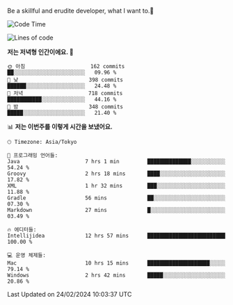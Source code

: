 Be a skillful and erudite developer, what I want to.👶

<!--START_SECTION:waka-->
![Code Time](http://img.shields.io/badge/Code%20Time-447%20hrs%2024%20mins-blue)

![Lines of code](https://img.shields.io/badge/%EC%A0%80%EB%8A%94%20%EC%97%AC%ED%83%9C%EA%B9%8C%EC%A7%80%20-756.9%20thousand%20%EC%A4%84%EC%9D%98%20%EC%BD%94%EB%93%9C%EB%A5%BC%20%EC%9E%91%EC%84%B1%ED%96%88%EC%96%B4%EC%9A%94.-blue)

**저는 저녁형 인간이에요. 🦉** 

```text
🌞 아침                     162 commits         ██░░░░░░░░░░░░░░░░░░░░░░░   09.96 % 
🌆 낮　                     398 commits         ██████░░░░░░░░░░░░░░░░░░░   24.48 % 
🌃 저녁                     718 commits         ███████████░░░░░░░░░░░░░░   44.16 % 
🌙 밤　                     348 commits         █████░░░░░░░░░░░░░░░░░░░░   21.40 % 
```


📊 **저는 이번주를 이렇게 시간을 보냈어요.** 

```text
🕑︎ Timezone: Asia/Tokyo

💬 프로그래밍 언어들: 
Java                     7 hrs 1 min         ██████████████░░░░░░░░░░░   54.24 % 
Groovy                   2 hrs 18 mins       ████░░░░░░░░░░░░░░░░░░░░░   17.82 % 
XML                      1 hr 32 mins        ███░░░░░░░░░░░░░░░░░░░░░░   11.88 % 
Gradle                   56 mins             ██░░░░░░░░░░░░░░░░░░░░░░░   07.30 % 
Markdown                 27 mins             █░░░░░░░░░░░░░░░░░░░░░░░░   03.49 % 

🔥 에디터들: 
Intellijidea             12 hrs 57 mins      █████████████████████████   100.00 % 

💻 운영 체제들: 
Mac                      10 hrs 15 mins      ████████████████████░░░░░   79.14 % 
Windows                  2 hrs 42 mins       █████░░░░░░░░░░░░░░░░░░░░   20.86 % 
```


 Last Updated on 24/02/2024 10:03:37 UTC
<!--END_SECTION:waka-->
